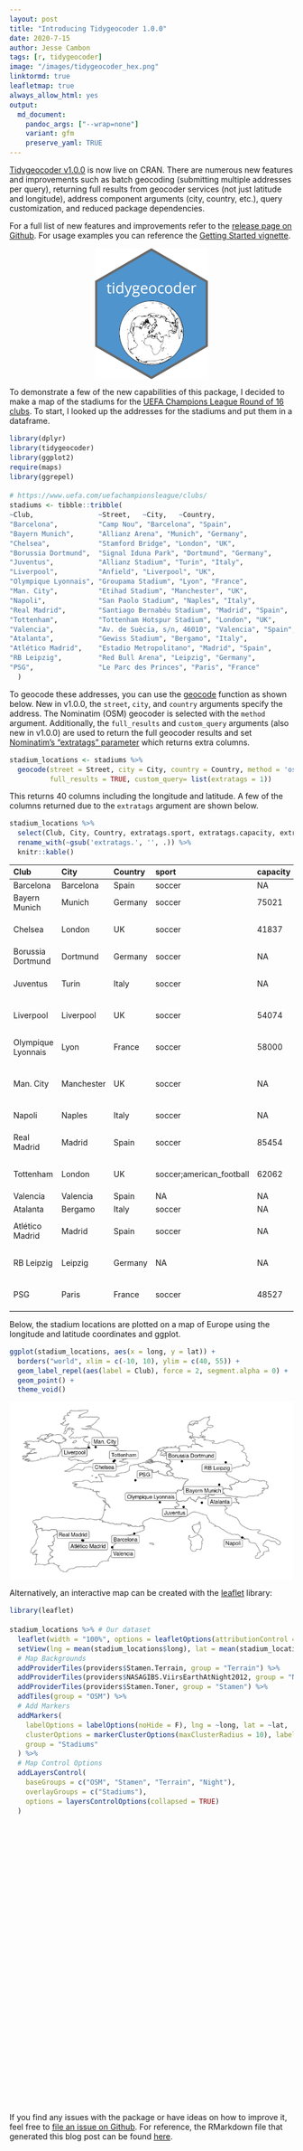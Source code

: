 ```yaml
---
layout: post
title: "Introducing Tidygeocoder 1.0.0"
date: 2020-7-15
author: Jesse Cambon
tags: [r, tidygeocoder]
image: "/images/tidygeocoder_hex.png"
linktormd: true
leafletmap: true
always_allow_html: yes
output: 
  md_document:
    pandoc_args: ["--wrap=none"]
    variant: gfm
    preserve_yaml: TRUE 
---
```


[Tidygeocoder v1.0.0](https://jessecambon.github.io/tidygeocoder/index.html) is now live on CRAN. There are numerous new features and improvements such as batch geocoding (submitting multiple addresses per query), returning full results from geocoder services (not just latitude and longitude), address component arguments (city, country, etc.), query customization, and reduced package dependencies.

For a full list of new features and improvements refer to the [release page on Github](https://github.com/jessecambon/tidygeocoder/releases/tag/v1.0.0). For usage examples you can reference the [Getting Started vignette](https://jessecambon.github.io/tidygeocoder/articles/tidygeocoder.html).

<img src="/../images/tidygeocoder_hex.png" width="200" style="display: block; margin: auto;" />

To demonstrate a few of the new capabilities of this package, I decided to make a map of the stadiums for the [UEFA Champions League Round of 16 clubs](https://www.uefa.com/uefachampionsleague/draws/2020/2001141/). To start, I looked up the addresses for the stadiums and put them in a dataframe.

``` r
library(dplyr)
library(tidygeocoder)
library(ggplot2)
require(maps)
library(ggrepel)

# https://www.uefa.com/uefachampionsleague/clubs/
stadiums <- tibble::tribble(
~Club,                ~Street,   ~City,   ~Country,
"Barcelona",          "Camp Nou", "Barcelona", "Spain",
"Bayern Munich",      "Allianz Arena", "Munich", "Germany",
"Chelsea",            "Stamford Bridge", "London", "UK",
"Borussia Dortmund",  "Signal Iduna Park", "Dortmund", "Germany",
"Juventus",           "Allianz Stadium", "Turin", "Italy",
"Liverpool",          "Anfield", "Liverpool", "UK",
"Olympique Lyonnais", "Groupama Stadium", "Lyon", "France",
"Man. City",          "Etihad Stadium", "Manchester", "UK",
"Napoli",             "San Paolo Stadium", "Naples", "Italy",
"Real Madrid",        "Santiago Bernabéu Stadium", "Madrid", "Spain",
"Tottenham",          "Tottenham Hotspur Stadium", "London", "UK",
"Valencia",           "Av. de Suècia, s/n, 46010", "Valencia", "Spain",
"Atalanta",           "Gewiss Stadium", "Bergamo", "Italy",
"Atlético Madrid",    "Estadio Metropolitano", "Madrid", "Spain",
"RB Leipzig",         "Red Bull Arena", "Leipzig", "Germany",
"PSG",                "Le Parc des Princes", "Paris", "France"
  )
```

To geocode these addresses, you can use the [geocode](https://jessecambon.github.io/tidygeocoder/reference/geocode.html) function as shown below. New in v1.0.0, the `street`, `city`, and `country` arguments specify the address. The Nominatim (OSM) geocoder is selected with the `method` argument. Additionally, the `full_results` and `custom_query` arguments (also new in v1.0.0) are used to return the full geocoder results and set [Nominatim’s “extratags” parameter](https://nominatim.org/release-docs/develop/api/Search/#parameters) which returns extra columns.

``` r
stadium_locations <- stadiums %>%
  geocode(street = Street, city = City, country = Country, method = 'osm', 
          full_results = TRUE, custom_query= list(extratags = 1))
```

This returns 40 columns including the longitude and latitude. A few of the columns returned due to the `extratags` argument are shown below.

``` r
stadium_locations %>%
  select(Club, City, Country, extratags.sport, extratags.capacity, extratags.operator, extratags.wikipedia) %>%
  rename_with(~gsub('extratags.', '', .)) %>%
  knitr::kable()
```

| Club               | City       | Country | sport                     | capacity | operator                      | wikipedia                         |
| :----------------- | :--------- | :------ | :------------------------ | :------- | :---------------------------- | :-------------------------------- |
| Barcelona          | Barcelona  | Spain   | soccer                    | NA       | NA                            | en:Camp Nou                       |
| Bayern Munich      | Munich     | Germany | soccer                    | 75021    | NA                            | de:Allianz Arena                  |
| Chelsea            | London     | UK      | soccer                    | 41837    | Chelsea Football Club         | en:Stamford Bridge (stadium)      |
| Borussia Dortmund  | Dortmund   | Germany | soccer                    | NA       | NA                            | de:Signal Iduna Park              |
| Juventus           | Turin      | Italy   | soccer                    | NA       | NA                            | it:Allianz Stadium (Torino)       |
| Liverpool          | Liverpool  | UK      | soccer                    | 54074    | Liverpool Football Club       | en:Anfield                        |
| Olympique Lyonnais | Lyon       | France  | soccer                    | 58000    | Olympique Lyonnais            | fr:Parc Olympique lyonnais        |
| Man. City          | Manchester | UK      | soccer                    | NA       | Manchester City Football Club | en:City of Manchester Stadium     |
| Napoli             | Naples     | Italy   | soccer                    | NA       | NA                            | en:Stadio San Paolo               |
| Real Madrid        | Madrid     | Spain   | soccer                    | 85454    | NA                            | es:Estadio Santiago Bernabéu      |
| Tottenham          | London     | UK      | soccer;american\_football | 62062    | Tottenham Hotspur             | en:Tottenham Hotspur Stadium      |
| Valencia           | Valencia   | Spain   | NA                        | NA       | NA                            | NA                                |
| Atalanta           | Bergamo    | Italy   | soccer                    | NA       | NA                            | NA                                |
| Atlético Madrid    | Madrid     | Spain   | soccer                    | NA       | NA                            | es:Estadio Metropolitano (Madrid) |
| RB Leipzig         | Leipzig    | Germany | NA                        | NA       | NA                            | de:Red Bull Arena (Leipzig)       |
| PSG                | Paris      | France  | soccer                    | 48527    | Paris Saint-Germain           | fr:Parc des Princes               |

Below, the stadium locations are plotted on a map of Europe using the longitude and latitude coordinates and ggplot.

``` r
ggplot(stadium_locations, aes(x = long, y = lat)) +
  borders("world", xlim = c(-10, 10), ylim = c(40, 55)) +
  geom_label_repel(aes(label = Club), force = 2, segment.alpha = 0) +
  geom_point() +
  theme_void()
```

<img src="/rmd_images/2020-07-15-tidygeocoder-1-0-0/unnamed-chunk-5-1.png" style="display: block; margin: auto;" />

Alternatively, an interactive map can be created with the [leaflet](https://rstudio.github.io/leaflet/) library:

``` r
library(leaflet)

stadium_locations %>% # Our dataset
  leaflet(width = "100%", options = leafletOptions(attributionControl = FALSE)) %>%
  setView(lng = mean(stadium_locations$long), lat = mean(stadium_locations$lat), zoom = 5) %>%
  # Map Backgrounds
  addProviderTiles(providers$Stamen.Terrain, group = "Terrain") %>%
  addProviderTiles(providers$NASAGIBS.ViirsEarthAtNight2012, group = "Night") %>%
  addProviderTiles(providers$Stamen.Toner, group = "Stamen") %>%
  addTiles(group = "OSM") %>%
  # Add Markers
  addMarkers(
    labelOptions = labelOptions(noHide = F), lng = ~long, lat = ~lat,
    clusterOptions = markerClusterOptions(maxClusterRadius = 10), label = ~Club,
    group = "Stadiums"
  ) %>%
  # Map Control Options
  addLayersControl(
    baseGroups = c("OSM", "Stamen", "Terrain", "Night"),
    overlayGroups = c("Stadiums"),
    options = layersControlOptions(collapsed = TRUE)
  )
```

<div id="htmlwidget-e070e6d717a54d5f5327" style="width:100%;height:480px;" class="leaflet html-widget"></div>
<script type="application/json" data-for="htmlwidget-e070e6d717a54d5f5327">{"x":{"options":{"crs":{"crsClass":"L.CRS.EPSG3857","code":null,"proj4def":null,"projectedBounds":null,"options":{}},"attributionControl":false},"setView":[[46.816030234375,3.70195179384455],5,[]],"calls":[{"method":"addProviderTiles","args":["Stamen.Terrain",null,"Terrain",{"errorTileUrl":"","noWrap":false,"detectRetina":false}]},{"method":"addProviderTiles","args":["NASAGIBS.ViirsEarthAtNight2012",null,"Night",{"errorTileUrl":"","noWrap":false,"detectRetina":false}]},{"method":"addProviderTiles","args":["Stamen.Toner",null,"Stamen",{"errorTileUrl":"","noWrap":false,"detectRetina":false}]},{"method":"addTiles","args":["//{s}.tile.openstreetmap.org/{z}/{x}/{y}.png",null,"OSM",{"minZoom":0,"maxZoom":18,"tileSize":256,"subdomains":"abc","errorTileUrl":"","tms":false,"noWrap":false,"zoomOffset":0,"zoomReverse":false,"opacity":1,"zIndex":1,"detectRetina":false,"attribution":"&copy; <a href=\"http://openstreetmap.org\">OpenStreetMap<\/a> contributors, <a href=\"http://creativecommons.org/licenses/by-sa/2.0/\">CC-BY-SA<\/a>"}]},{"method":"addMarkers","args":[[41.38089905,48.21880845,51.4816865,51.4928359,45.10965935,53.4308358,45.7653624,53.48309105,40.82797725,40.4530512,51.6041916,39.4756558,45.709222,40.43605295,51.34579105,48.8413634],[2.12292250075175,11.6246641517999,-0.191963664421104,7.45074465483453,7.64122132434347,-2.96090954141653,4.98205431107367,-2.20025200234333,14.1928889639353,-3.68754628942801,-0.0662349052591809,-0.3587826,9.68081336849461,-3.59971580972644,12.3482549226364,2.25306931623782],null,null,"Stadiums",{"interactive":true,"draggable":false,"keyboard":true,"title":"","alt":"","zIndexOffset":0,"opacity":1,"riseOnHover":false,"riseOffset":250},null,null,{"showCoverageOnHover":true,"zoomToBoundsOnClick":true,"spiderfyOnMaxZoom":true,"removeOutsideVisibleBounds":true,"spiderLegPolylineOptions":{"weight":1.5,"color":"#222","opacity":0.5},"freezeAtZoom":false,"maxClusterRadius":10},null,["Barcelona","Bayern Munich","Chelsea","Borussia Dortmund","Juventus","Liverpool","Olympique Lyonnais","Man. City","Napoli","Real Madrid","Tottenham","Valencia","Atalanta","Atlético Madrid","RB Leipzig","PSG"],{"interactive":false,"permanent":false,"direction":"auto","opacity":1,"offset":[0,0],"textsize":"10px","textOnly":false,"className":"","sticky":true},null]},{"method":"addLayersControl","args":[["OSM","Stamen","Terrain","Night"],"Stadiums",{"collapsed":true,"autoZIndex":true,"position":"topright"}]}],"limits":{"lat":[39.4756558,53.48309105],"lng":[-3.68754628942801,14.1928889639353]}},"evals":[],"jsHooks":[]}</script>

<br>

If you find any issues with the package or have ideas on how to improve it, feel free to [file an issue on Github](https://github.com/jessecambon/tidygeocoder/issues). For reference, the RMarkdown file that generated this blog post can be found [here](https://github.com/jessecambon/jessecambon.github.io/tree/master/_posts/2020-07-15-tidygeocoder-1-0-0.Rmd).

